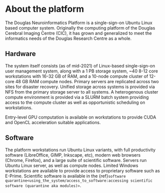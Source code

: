 # About the platform

The Douglas Neuroinformatics Platform is a single-sign-on Ubuntu Linux based
computer system. Originally the computing platform of the Douglas Cerebral
Imaging Centre (CIC), it has grown and generalized to meet the informatics
needs of the Douglas Research Centre as a whole.

## Hardware

The system itself consists (as of mid-2021) of Linux-based single-sign-on
user management system, along with a 1 PB storage system, ~40 8-12 core
workstations with 16-32 GB of RAM, and a 10-node compute cluster of
12-core 48 GB RAM compute nodes. Primary servers are replicated across
two sites for disaster recovery. Unified storage across systems is
provided via NFS from the primary storage server to all systems.
A heterogenous cluster compute environment is provided via a SLURM
batch system providing access to the compute cluster as well as opportunistic
scheduling on workstations.

Entry-level GPU computation is available on workstations to provide CUDA
and OpenCL acceleration suitable applications.

## Software

The platform workstations run Ubuntu Linux variants, with full productivity
software (LibreOffice, GIMP, Inkscape, etc), modern web browsers (Chrome, Firefox),
and a large suite of scientific software. Servers run Ubuntu Linux server, as well as
compute nodes. Limited Windows workstations are available to provide access to proprietary
software such as E-Prime. Scientific software is available in the
{ref}`software quarantine<using_the_system/access_to_software:accessing scientific software (quarantine aka modules)>`.
